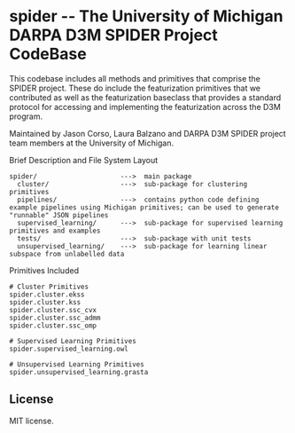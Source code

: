 spider -- The University of Michigan DARPA D3M SPIDER Project CodeBase
=================================

This codebase includes all methods and primitives that comprise the SPIDER 
project.  These do include the featurization primitives that we contributed as 
well as the featurization baseclass that provides a standard protocol for 
accessing and implementing the featurization across the D3M program.


Maintained by Jason Corso, Laura Balzano and DARPA D3M SPIDER project team members
at the University of Michigan.

Brief Description and File System Layout

    spider/                     --->  main package
      cluster/                  --->  sub-package for clustering primitives
      pipelines/                --->  contains python code defining example pipelines using Michigan primitives; can be used to generate "runnable" JSON pipelines
      supervised_learning/      --->  sub-package for supervised learning primitives and examples
      tests/                    --->  sub-package with unit tests 
      unsupervised_learning/    --->  sub-package for learning linear subspace from unlabelled data

Primitives Included

    # Cluster Primitives
    spider.cluster.ekss
    spider.cluster.kss
    spider.cluster.ssc_cvx
    spider.cluster.ssc_admm
    spider.cluster.ssc_omp

    # Supervised Learning Primitives
    spider.supervised_learning.owl

    # Unsupervised Learning Primitives
    spider.unsupervised_learning.grasta


License
-------

MIT license.
